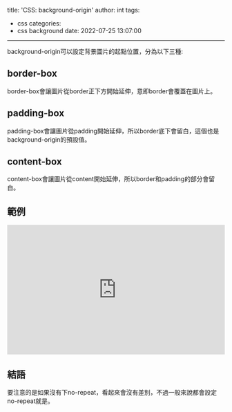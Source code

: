 title: 'CSS: background-origin'
author: int
tags:
  - css
categories:
  - css background
date: 2022-07-25 13:07:00
---
background-origin可以設定背景圖片的起點位置，分為以下三種:

## border-box

border-box會讓圖片從border正下方開始延伸，意即border會覆蓋在圖片上。
## padding-box

padding-box會讓圖片從padding開始延伸，所以border底下會留白，這個也是background-origin的預設值。

## content-box

content-box會讓圖片從content開始延伸，所以border和padding的部分會留白。

## 範例

<iframe height="300" style="width: 100%;" scrolling="no" title="background-origin" src="https://codepen.io/intHuang/embed/abYymLa?default-tab=html%2Cresult" frameborder="no" loading="lazy" allowtransparency="true" allowfullscreen="true">
  See the Pen <a href="https://codepen.io/intHuang/pen/abYymLa">
  background-origin</a> by int (<a href="https://codepen.io/intHuang">@intHuang</a>)
  on <a href="https://codepen.io">CodePen</a>.
</iframe>

## 結語
要注意的是如果沒有下no-repeat，看起來會沒有差別，不過一般來說都會設定no-repeat就是。